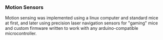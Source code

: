 ### Motion Sensors
Motion sensing was implemented using a linux computer and standard mice at first, and later using precision laser navigation sensors for "gaming" mice and custom firmware written to work with any arduino-compatible microcontroller.
<!-- todo -->

